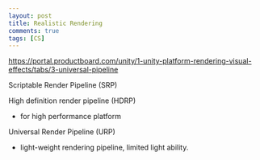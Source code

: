 ```yaml
---
layout: post
title: Realistic Rendering
comments: true
tags: [CS]
---
```



https://portal.productboard.com/unity/1-unity-platform-rendering-visual-effects/tabs/3-universal-pipeline


Scriptable Render Pipeline (SRP)

High definition render pipeline (HDRP)
* for high performance platform

Universal Render Pipeline (URP)
* light-weight rendering pipeline, limited light ability.
